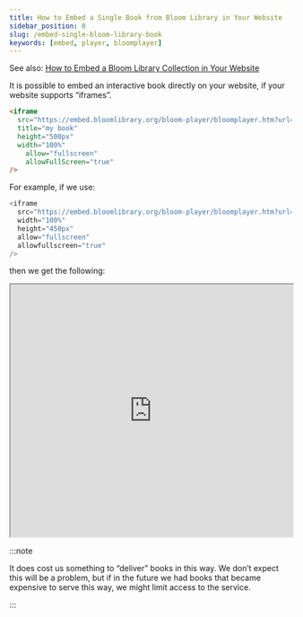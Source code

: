 ```yaml
---
title: How to Embed a Single Book from Bloom Library in Your Website
sidebar_position: 0
slug: /embed-single-bloom-library-book
keywords: [embed, player, bloomplayer]
---
```




See also: [How to Embed a Bloom Library Collection in Your Website](/embed-collection) 


It is possible to embed an interactive book directly on your website, if your website supports “iframes”.


```html
<iframe
  src="https://embed.bloomlibrary.org/bloom-player/bloomplayer.htm?url=URL-TO-THE-BOOK"
  title="my book"
  height="500px"
  width="100%"
	allow="fullscreen"
	allowFullScreen="true"
/>
```


For example, if we use:


```javascript
<iframe
  src="https://embed.bloomlibrary.org/bloom-player/bloomplayer.htm?url=https://bloomlibrary.org/player/Da5Scm1XBK"
  width="100%"
  height="450px"
  allow="fullscreen"
  allowfullscreen="true"
/>
```


then we get the following:


<iframe width="100%" height="450px" allow="fullscreen" allowFullScreen={true}
  src="https://bloomlibrary.org/bloom-player/bloomplayer.htm?url=https://s3.amazonaws.com/bloomharvest/rFnCBRPsDs/1724125997509/bloomdigital/index.htm&initiallyShowAppBar=false&paused=true&allowToggleAppBar=true&independent=false&host=docs.bloomlibrary.org"></iframe>


:::note

It does cost us something to “deliver” books in this way.  We don’t expect this will be a problem, but if in the future we had books that became expensive to serve this way, we might limit access to the service.

:::



